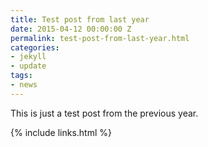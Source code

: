 ```yaml
---
title: Test post from last year
date: 2015-04-12 00:00:00 Z
permalink: test-post-from-last-year.html
categories:
- jekyll
- update
tags:
- news
---
```


This is just a test post from the previous year.

{% include links.html %}
